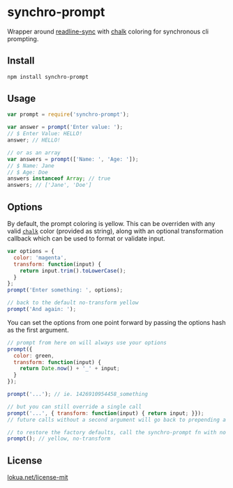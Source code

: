 # synchro-prompt

Wrapper around [readline-sync][1] with 
[chalk][2] coloring for synchronous cli prompting.

## Install

```bash
npm install synchro-prompt
```

## Usage

```js
var prompt = require('synchro-prompt');

var answer = prompt('Enter value: ');
// $ Enter Value: HELLO!
answer; // HELLO!

// or as an array
var answers = prompt(['Name: ', 'Age: ']);
// $ Name: Jane
// $ Age: Doe
answers instanceof Array; // true
answers; // ['Jane', 'Doe']
```
## Options

By default, the prompt coloring is yellow. This can be overriden
with any valid [`chalk`][2] color (provided as string), along with an optional
transformation callback which can be used to format or validate input.

```js
var options = {
  color: 'magenta',
  transform: function(input) {
    return input.trim().toLowerCase();
  }
};
prompt('Enter something: ', options);

// back to the default no-transform yellow
prompt('And again: ');
```

You can set the options from one point forward by passing the options
hash as the first argument.

```js
// prompt from here on will always use your options
prompt({ 
  color: green, 
  transform: function(input) { 
    return Date.now() + '_' + input; 
  } 
});

prompt('...'); // ie. 1426910954458_something

// but you can still override a single call
prompt('...', { transform: function(input) { return input; }});
// future calls without a second argument will go back to prepending a timestamp

// to restore the factory defaults, call the synchro-prompt fn with no arguments
prompt(); // yellow, no-transform
```

## License

[lokua.net/license-mit][2]

[1]: https://github.com/anseki/readline-sync
[2]: https://github.com/sindresorhus/chalk
[3]: http://lokua.net/license-mit.html
